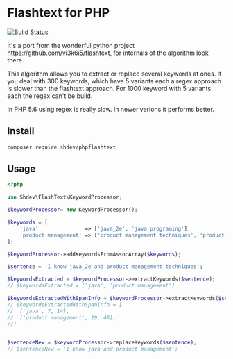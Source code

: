 
# Flashtext for PHP


[![Build Status](https://travis-ci.org/shdev/phpflashtext.svg?branch=master)](https://travis-ci.org/shdev/phpflashtext)

It's a port from the wonderful python project https://github.com/vi3k6i5/flashtext,
for internals of the algorithm look there. 

This algorithm allows you to extract or replace several keywords at ones.
If you deal with 300 keywords, which have 5 variants each a regex approach is slower than the flashtext approach.
For 1000 keyword with 5 variants each the regex can't be build.

In PHP 5.6 using regex is really slow. In newer verions it performs better. 

## Install

```bash
composer require shdev/phpflashtext
```

## Usage

```php
<?php

use Shdev\FlashText\KeywordProcessor;

$keywordProcessor= new KeywordProcessor();

$keywords = [
	'java'               => ['java_2e', 'java programing'],
	'product management' => ['product management techniques', 'product management'],
];

$keywordProcessor->addKeywordsFromAssocArray($keywords);

$sentence = 'I know java_2e and product management techniques';

$keywordsExtracted = $keywordProcessor->extractKeywords($sentence);
// $keywordsExtracted = ['java', 'product management']

$keywordsExtractedWithSpanInfo = $keywordProcessor->extractKeywords($sentence, true);
// $keywordsExtractedWithSpanInfo = [
//	['java', 7, 14],
// 	['product management', 19, 48],
//]


$sentenceNew = $keywordProcessor->replaceKeywords($sentence);
// $sentenceNew = 'I know java and product management';

```